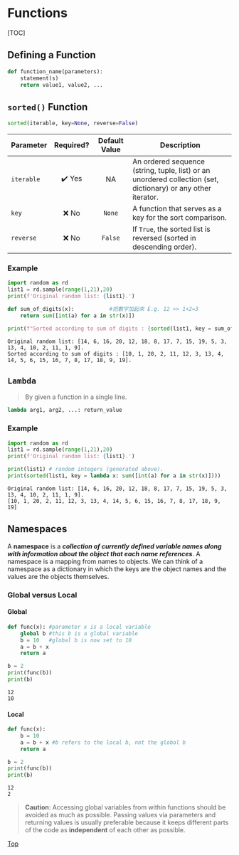 # Functions

[TOC]

## Defining a Function

```python
def function_name(parameters):
	statement(s)
    return value1, value2, ...
```





## `sorted()` Function

```python
sorted(iterable, key=None, reverse=False)
```

| Parameter  | Required? | Default Value | Description                                                  |
| ---------- | :-------: | :-----------: | ------------------------------------------------------------ |
| `iterable` |   ✔️ Yes   |      NA       | An ordered sequence (string, tuple, list) or an unordered collection (set, dictionary) or any other iterator. |
| `key`      |   ❌ No    |    `None`     | A function that serves as a key for the sort comparison.     |
| `reverse`  |   ❌ No    |    `False`    | If `True`, the sorted list is reversed (sorted in descending order). |

### Example

```python
import random as rd
list1 = rd.sample(range(1,21),20)
print(f'Original random list: {list1}.')

def sum_of_digits(x):			#把數字加起來 E.g. 12 >> 1+2=3
    return sum([int(a) for a in str(x)])

print(f"Sorted according to sum of digits : {sorted(list1, key = sum_of_digits)}.")
```

```
Original random list: [14, 6, 16, 20, 12, 18, 8, 17, 7, 15, 19, 5, 3, 13, 4, 10, 2, 11, 1, 9].
Sorted according to sum of digits : [10, 1, 20, 2, 11, 12, 3, 13, 4, 14, 5, 6, 15, 16, 7, 8, 17, 18, 9, 19].
```





## `Lambda`

> By given a function in a single line.

```python
lambda arg1, arg2, ...: return_value
```

### Example

```python
import random as rd
list1 = rd.sample(range(1,21),20)
print(f'Original random list: {list1}.')

print(list1) # random integers (generated above).
print(sorted(list1, key = lambda x: sum([int(a) for a in str(x)])))
```

```
Original random list: [14, 6, 16, 20, 12, 18, 8, 17, 7, 15, 19, 5, 3, 13, 4, 10, 2, 11, 1, 9].
[10, 1, 20, 2, 11, 12, 3, 13, 4, 14, 5, 6, 15, 16, 7, 8, 17, 18, 9, 19]
```





## Namespaces

A **namespace** is a ***collection of currently defined variable names along with information about the object that each name references***. A namespace is a mapping from names to objects. We can think of a namespace as a dictionary in which the keys are the object names and the values are the objects themselves.

### Global versus Local

#### Global

```python
def func(x): #parameter x is a local variable
    global b #this b is a global variable
    b = 10   #global b is now set to 10
    a = b + x
    return a

b = 2
print(func(b))
print(b)
```

```
12
10
```

#### Local

```python
def func(x):
    b = 10
    a = b + x #b refers to the local b, not the global b
    return a

b = 2
print(func(b))
print(b)
```

```
12
2
```

> **Caution**: Accessing global variables from within functions should be avoided as much as possible. Passing values via parameters and returning values is usually preferable because it keeps different parts of the code as **independent** of each other as possible.









[Top](#Functions)